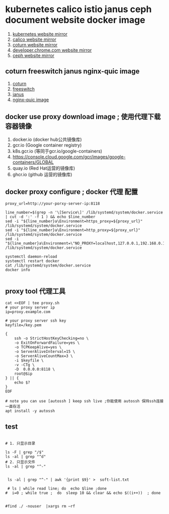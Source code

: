 # kubernetes calico istio janus ceph document website docker image
1. [kubernetes website mirror](https://hub.docker.com/repository/docker/wenba100xie/kubernetes-website/tags?page=1&ordering=last_updated)
1. [calico website mirror](https://hub.docker.com/repository/docker/wenba100xie/calico-docs/tags?page=1&ordering=last_updated)
1. [coturn website mirror](https://hub.docker.com/repository/docker/wenba100xie/coturn/tags?page=1&ordering=last_updated)
1. [developer.chrome.com website mirror](https://hub.docker.com/repository/docker/wenba100xie/developer.chrome.com/tags?page=1&ordering=last_updated)
1. [ceph website mirror](https://hub.docker.com/repository/docker/wenba100xie/ceph-docs/tags?page=1&ordering=last_updated)

## coturn freeswitch janus nginx-quic image
1.  [coturn](https://hub.docker.com/repository/docker/wenba100xie/coturn/tags?page=1&ordering=last_updated)
1.  [freeswitch](https://hub.docker.com/repository/docker/wenba100xie/freeswitch/tags?page=1&ordering=last_updated)
1.  [janus](https://hub.docker.com/repository/docker/wenba100xie/janus/tags?page=1&ordering=last_updated)
1.  [nginx-quic image]()




## docker use proxy download image  ; 使用代理下载容器镜像
1. docker.io (docker hub公共镜像库)
2. gcr.io (Google container registry)
3. k8s.gcr.io (等同于gcr.io/google-containers)
4. https://console.cloud.google.com/gcr/images/google-containers/GLOBAL
5. quay.io (Red Hat运营的镜像库)
6. ghcr.io (github 运营的镜像库)

## docker proxy configure  ; docker 代理 配置
```shell
proxy_url=http://your-porxy-server-ip:8118

line_number=$(grep -n '\[Service\]' /lib/systemd/system/docker.service | cut -d ':' -f 1 ) && echo $line_number
sed -i "${line_number}a\Environment=https_proxy=${proxy_url}" /lib/systemd/system/docker.service
sed -i "${line_number}a\Environment=http_proxy=${proxy_url}" /lib/systemd/system/docker.service
sed -i "${line_number}a\Environment=\"NO_PROXY=localhost,127.0.0.1,192.168.0.1/24\"" /lib/systemd/system/docker.service

systemctl daemon-reload
systemctl restart docker
cat /lib/systemd/system/docker.service
docker info


```

## proxy tool  代理工具
```shell
cat <<EOF | tee proxy.sh
# your proxy server ip
ip=proxy.example.com

# your proxy server ssh key
keyfile=/key.pem

{
    ssh -o StrictHostKeyChecking=no \
    -o ExitOnForwardFailure=yes \
    -o TCPKeepAlive=yes \
    -o ServerAliveInterval=15 \
    -o ServerAliveCountMax=3 \
    -i $keyfile \
    -v -CTg \
    -D  0.0.0.0:8118 \
    root@$ip
} || {
    echo $?
}
EOF

# note you can use [autossh ] keep ssh live ;你能使用 autossh 保持ssh连接一直存活
apt install -y autossh
```

## test
```shell

# 1. 只显示目录

ls -F | grep "/$"
ls -al | grep "^d"
# 2. 只显示文件
ls -al | grep "^-"


 ls -al | grep "^-" | awk '{print $9}' >  soft-list.txt

 # ls | while read line; do  echo $line ;done
#  i=0 ; while true ;  do  sleep 10 && clear && echo $((i++))  ; done


#find ./ -nouser  |xargs rm –rf
```
